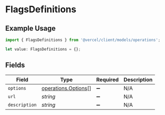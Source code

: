 # FlagsDefinitions

## Example Usage

```typescript
import { FlagsDefinitions } from '@vercel/client/models/operations';

let value: FlagsDefinitions = {};
```

## Fields

| Field         | Type                                                       | Required           | Description |
| ------------- | ---------------------------------------------------------- | ------------------ | ----------- |
| `options`     | [operations.Options](../../models/operations/options.md)[] | :heavy_minus_sign: | N/A         |
| `url`         | _string_                                                   | :heavy_minus_sign: | N/A         |
| `description` | _string_                                                   | :heavy_minus_sign: | N/A         |
